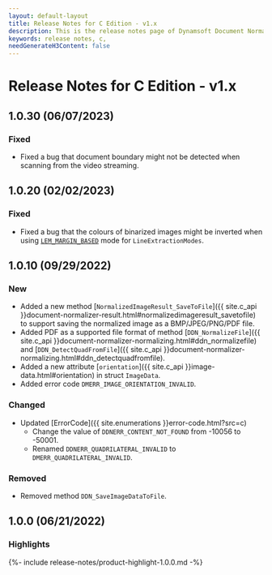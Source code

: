 ```yaml
---
layout: default-layout
title: Release Notes for C Edition - v1.x
description: This is the release notes page of Dynamsoft Document Normalizer SDK C Edition for version 1.x.
keywords: release notes, c, 
needGenerateH3Content: false
---
```


# Release Notes for C Edition - v1.x

## 1.0.30 (06/07/2023)

### Fixed

- Fixed a bug that document boundary might not be detected when scanning from the video streaming.

## 1.0.20 (02/02/2023)

### Fixed

- Fixed a bug that the colours of binarized images might be inverted when using [`LEM_MARGIN_BASED`]({{site.parameters}}reference/line-extraction-modes.html) mode for `LineExtractionModes`.

## 1.0.10 (09/29/2022)

### New

- Added a new method [`NormalizedImageResult_SaveToFile`]({{ site.c_api }}document-normalizer-result.html#normalizedimageresult_savetofile) to support saving the normalized image as a BMP/JPEG/PNG/PDF file.
- Added PDF as a supported file format of method [`DDN_NormalizeFile`]({{ site.c_api }}document-normalizer-normalizing.html#ddn_normalizefile) and [`DDN_DetectQuadFromFile`]({{ site.c_api }}document-normalizer-normalizing.html#ddn_detectquadfromfile).
- Added a new attribute [`orientation`]({{ site.c_api }}image-data.html#orientation) in struct `ImageData`.
- Added error code `DMERR_IMAGE_ORIENTATION_INVALID`.

### Changed

- Updated [ErrorCode]({{ site.enumerations }}error-code.html?src=c)
  - Change the value of `DDNERR_CONTENT_NOT_FOUND` from -10056 to -50001.
  - Renamed `DDNERR_QUADRILATERAL_INVALID` to `DMERR_QUADRILATERAL_INVALID`.

### Removed

- Removed method `DDN_SaveImageDataToFile`.

## 1.0.0 (06/21/2022)

### Highlights

{%- include release-notes/product-highlight-1.0.0.md -%}
